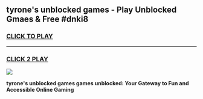 
## tyrone's unblocked games - Play Unblocked Gmaes & Free #dnki8
<h3>
<a href="https://premium.freeplayer.one?title=tyrone's_unblocked_games&ref=03M">CLICK TO PLAY</a></h3>
<hr>

<h3>
<a href="https://premium.freeplayer.one?title=tyrone's_unblocked_games&ref=03M">CLICK 2 PLAY</a>
  
</h3>

<a href="https://premium.freeplayer.one?title=tyrone's_unblocked_games&ref=03M"><img src="https://clearcache.store/games.png"></a>


**tyrone's unblocked games games unblocked: Your Gateway to Fun and Accessible Online Gaming**
